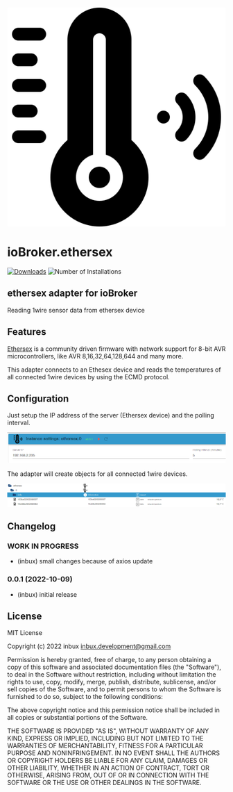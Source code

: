 ![Logo](admin/ethersex.png)

# ioBroker.ethersex

[![Downloads](https://img.shields.io/npm/dm/iobroker.ethersex.svg)](https://www.npmjs.com/package/iobroker.ethersex)
![Number of Installations](https://iobroker.live/badges/ethersex-installed.svg)

## ethersex adapter for ioBroker

Reading 1wire sensor data from ethersex device

## Features

[Ethersex](https://www.ethersex.de/) is a community driven firmware with network support for 8-bit AVR microcontrollers, like AVR 8,16,32,64,128,644 and many more.

This adapter connects to an Ethesex device and reads the temperatures of all connected 1wire devices by using the ECMD protocol.

## Configuration

Just setup the IP address of the server (Ethersex device) and the polling interval.

![](/docs/ethersex_setup.png)

The adapter will create objects for all connected 1wire devices.

![](/docs/ethersex_objects.png)

## Changelog

<!--
	Placeholder for the next version (at the beginning of the line):
	### **WORK IN PROGRESS**
-->

### **WORK IN PROGRESS**

-   (inbux) small changes because of axios update

### 0.0.1 (2022-10-09)

-   (inbux) initial release

## License

MIT License

Copyright (c) 2022 inbux <inbux.development@gmail.com>

Permission is hereby granted, free of charge, to any person obtaining a copy
of this software and associated documentation files (the "Software"), to deal
in the Software without restriction, including without limitation the rights
to use, copy, modify, merge, publish, distribute, sublicense, and/or sell
copies of the Software, and to permit persons to whom the Software is
furnished to do so, subject to the following conditions:

The above copyright notice and this permission notice shall be included in all
copies or substantial portions of the Software.

THE SOFTWARE IS PROVIDED "AS IS", WITHOUT WARRANTY OF ANY KIND, EXPRESS OR
IMPLIED, INCLUDING BUT NOT LIMITED TO THE WARRANTIES OF MERCHANTABILITY,
FITNESS FOR A PARTICULAR PURPOSE AND NONINFRINGEMENT. IN NO EVENT SHALL THE
AUTHORS OR COPYRIGHT HOLDERS BE LIABLE FOR ANY CLAIM, DAMAGES OR OTHER
LIABILITY, WHETHER IN AN ACTION OF CONTRACT, TORT OR OTHERWISE, ARISING FROM,
OUT OF OR IN CONNECTION WITH THE SOFTWARE OR THE USE OR OTHER DEALINGS IN THE
SOFTWARE.
